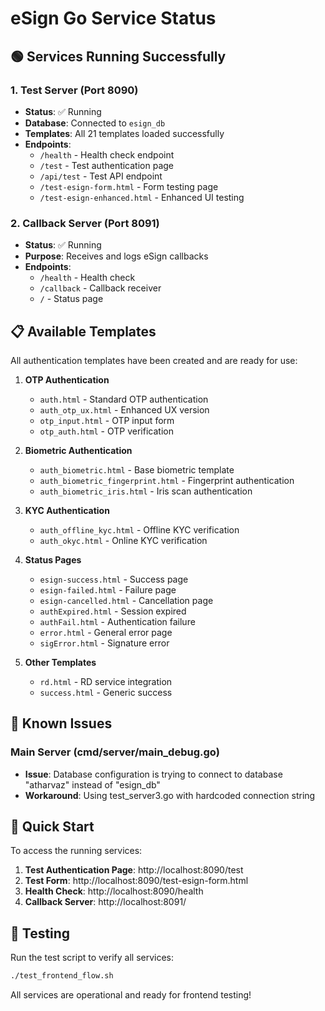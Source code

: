 # eSign Go Service Status

## 🟢 Services Running Successfully

### 1. Test Server (Port 8090)
- **Status**: ✅ Running
- **Database**: Connected to `esign_db`
- **Templates**: All 21 templates loaded successfully
- **Endpoints**:
  - `/health` - Health check endpoint
  - `/test` - Test authentication page
  - `/api/test` - Test API endpoint
  - `/test-esign-form.html` - Form testing page
  - `/test-esign-enhanced.html` - Enhanced UI testing

### 2. Callback Server (Port 8091)
- **Status**: ✅ Running
- **Purpose**: Receives and logs eSign callbacks
- **Endpoints**:
  - `/health` - Health check
  - `/callback` - Callback receiver
  - `/` - Status page

## 📋 Available Templates

All authentication templates have been created and are ready for use:

1. **OTP Authentication**
   - `auth.html` - Standard OTP authentication
   - `auth_otp_ux.html` - Enhanced UX version
   - `otp_input.html` - OTP input form
   - `otp_auth.html` - OTP verification

2. **Biometric Authentication**
   - `auth_biometric.html` - Base biometric template
   - `auth_biometric_fingerprint.html` - Fingerprint authentication
   - `auth_biometric_iris.html` - Iris scan authentication

3. **KYC Authentication**
   - `auth_offline_kyc.html` - Offline KYC verification
   - `auth_okyc.html` - Online KYC verification

4. **Status Pages**
   - `esign-success.html` - Success page
   - `esign-failed.html` - Failure page
   - `esign-cancelled.html` - Cancellation page
   - `authExpired.html` - Session expired
   - `authFail.html` - Authentication failure
   - `error.html` - General error page
   - `sigError.html` - Signature error

5. **Other Templates**
   - `rd.html` - RD service integration
   - `success.html` - Generic success

## 🔧 Known Issues

### Main Server (cmd/server/main_debug.go)
- **Issue**: Database configuration is trying to connect to database "atharvaz" instead of "esign_db"
- **Workaround**: Using test_server3.go with hardcoded connection string

## 🚀 Quick Start

To access the running services:

1. **Test Authentication Page**: http://localhost:8090/test
2. **Test Form**: http://localhost:8090/test-esign-form.html
3. **Health Check**: http://localhost:8090/health
4. **Callback Server**: http://localhost:8091/

## 📝 Testing

Run the test script to verify all services:
```bash
./test_frontend_flow.sh
```

All services are operational and ready for frontend testing!